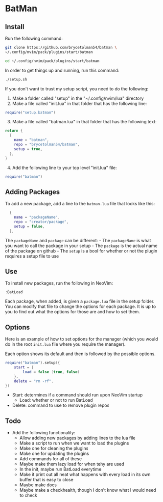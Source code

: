 # BatMan

## Install

Run the following command:

```sh
git clone https://github.com/brycetolman54/batman \
~/.config/nvim/pack/plugins/start/batman

cd ~/.config/nvim/pack/plugins/start/batman
```

In order to get things up and running, run this command:

```sh
./setup.sh
```

If you don't want to trust my setup script, you need to do the following:

1. Make a folder called "setup" in the "~/.config/nvim/lua" directory
2. Make a file called "init.lua" in that folder that has the following line:

```lua
require("setup.batman")
```

3. Make a file called "batman.lua" in that folder that has the following text:

```lua
return {
  {
    name = "batman",
    repo = "brycetolman54/batman",
    setup = true,
  },
}
```

4. Add the following line to your top level "init.lua" file:
```lua
require("batman")
```

## Adding Packages

To add a new package, add a line to the `batman.lua` file that looks like this:

```lua
  {
    name = "packageName",
    repo = "creator/package",
    setup = false,
  },
```

The `packageName` and `package` can be different:
    - The `packageName` is what you want to call the package in your setup
    - The `package` is the actual name of the package on github
    - The `setup` is a bool for whether or not the plugin requires a setup file to use

## Use

To install new packages, run  the following in NeoVim:

```vim
:BatLoad
```

Each package, when added, is given a `package.lua` file in the setup folder. You can modify that file to change the options for each package. It is up
to you to find out what the options for those are and how to set them.

## Options

Here is an example of how to set options for the manager (which you would do in the root `init.lua` file where you require the manager).

Each option shows its default and then is followed by the possible options.

```lua
require("batman").setup({
    start = {
        load = false (true, false)
    },
    delete = "rm -rf",
})
```

- Start: determines if a command should run upon NeoVim startup
    - Load: whether or not to run BatLoad
- Delete: command to use to remove plugin repos

## Todo

- Add the following functionality:
    - Allow adding new packages by adding lines to the lua file
    - Make a script to run when we want to load the plugins
    - Make one for cleaning the plugins
    - Make one for updating the plugins
    - Add commands for all of these
    - Maybe make them lazy load for when tehy are used
    - In the init, maybe run BatLoad everytime
    - Make it print out all neat what happens with every load in its own buffer that is easy to close
    - Maybe make docs
    - Maybe make a checkhealth, though I don't know what I would need to check

<!--
Unicode icons:
  - Green check box: u2705
  - Blue check box: u2611
  - Red X: u274c
-->
